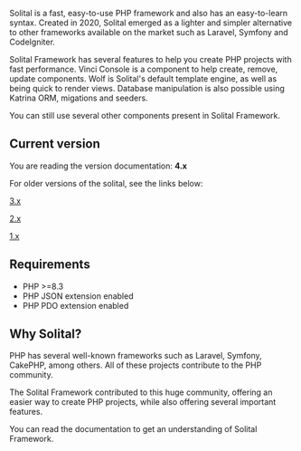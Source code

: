 Solital is a fast, easy-to-use PHP framework and also has an easy-to-learn syntax. Created in 2020, Solital emerged as a lighter and simpler alternative to other frameworks available on the market such as Laravel, Symfony and CodeIgniter.

Solital Framework has several features to help you create PHP projects with fast performance. Vinci Console is a component to help create, remove, update components. Wolf is Solital's default template engine, as well as being quick to render views. Database manipulation is also possible using Katrina ORM, migations and seeders.

You can still use several other components present in Solital Framework.
        
## Current version

You are reading the version documentation: **4.x**

For older versions of the solital, see the links below:
<p><a class="btn btn-outline-primary" target="_blank" href="https://solital.github.io/site/docs/3.x/">3.x</a></p>
<p><a class="btn btn-outline-primary" target="_blank" href="https://solital.github.io/site/docs/2.x/">2.x</a></p>
<p><a class="btn btn-outline-primary" target="_blank" href="https://solital.github.io/docs-v1/">1.x</a></p>

## Requirements

- PHP >=8.3
- PHP JSON extension enabled
- PHP PDO extension enabled

## Why Solital?

PHP has several well-known frameworks such as Laravel, Symfony, CakePHP, among others. All of these projects contribute to the PHP community.

The Solital Framework contributed to this huge community, offering an easier way to create PHP projects, while also offering several important features.

You can read the documentation to get an understanding of Solital Framework.